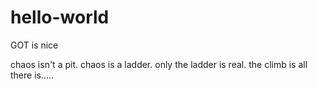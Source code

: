# hello-world
GOT is nice


chaos isn't a pit. 
chaos is a ladder.
only the ladder is real.
the climb is all there is.....
